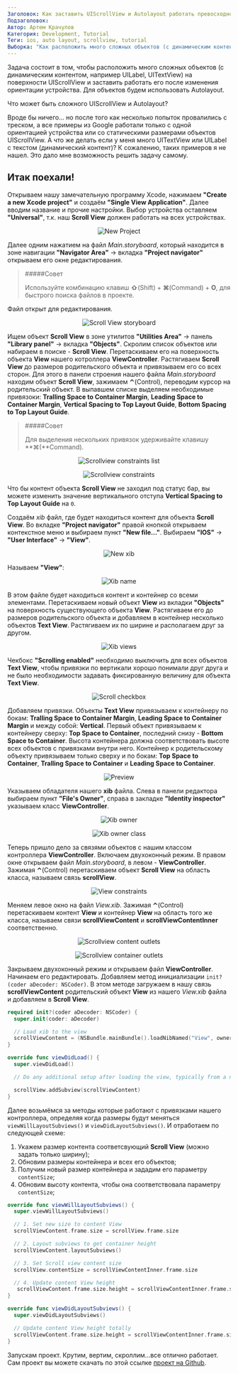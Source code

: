 ```yaml
---
Заголовок: Как заставить UIScrollView и Autolayout работать превосходно.
Подзаголовок:
Автор: Артем Крачулов
Категория: Development, Tutorial
Теги: ios, auto layout, scrollview, tutorial
Выборка: "Как расположить много сложных объектов (с динамическим контентом, например UILabel, UITextView) на поверхности UIScrollView и заставить работать его после изменения ориентации устройства."
---
```


Задача состоит в том, чтобы расположить много сложных объектов (с динамическим контентом, например UILabel, UITextView) на поверхности UIScrollView и заставить работать его после изменения ориентации устройства. Для объектов будем использовать Autolayout.

Что может быть сложного UIScrollView и Autolayout?

Вроде бы ничего... но после того как несколько попыток провалились с треском, а все примеры из Google работали только с одной ориентацией устройства или со статическими размерами объектов UIScrollView. А что же делать если у меня много UITextView или UILabel с текстом (динамический контент)? К сожалению, таких примеров я не нашел. Это дало мне возможность решить задачу самому.

## Итак поехали!

Открываем нашу замечательную программу Xcode, нажимаем **"Create a new Xcode project"** и создаём **"Single View Application"**. Далее вводим название и прочие настройки. Выбор устройства оставляем **"Universal"**, т.к. наш **Scroll View** должен работать на всех устройствах.

<p align="center">
    <img src="http://www.artemkrachulov.com/wp-content/uploads/2015/09/1-new-project.jpg" alt="New Project">
</p>

Далее одним нажатием на файл _Main.storyboard_, который находится в зоне навигации **"Navigator Area"** -> вкладка **"Project navigator"** открываем его окне редактирования.

> #####Совет
>
> Используйте комбинацию клавиш **⇧**(Shift) + **⌘**(Command) + **O**, для быстрого поиска файлов  в проекте.

Файл открыт для редактирования.

<p align="center">
    <img src="http://www.artemkrachulov.com/wp-content/uploads/2015/09/2-scrollview-storyboard.jpg" alt="Scroll View storyboard">
</p>

Ищем объект **Scroll View** в зоне утилитов **"Utilities Area"** -> панель **"Library panel"** -> вкладка **"Objects"**. Скролим список объектов или набираем в поиске - **Scroll View**. Перетаскиваем его на поверхность объекта **View** нашего котроллера **ViewController**. Растягиваем **Scroll View** до размеров родительского объекта и привязываем его со всех сторон. Для этого в панели строения нашего файла _Main.storyboard_ находим объект **Scroll View**, зажимаем **⌃**(Control), переводим курсор на родительский объект. В выпавшем списке выделяем необходимые привязоки: **Tralling Space to Container Margin**, **Leading Space to Container Margin**, **Vertical Spacing to Top Layout Guide**, **Bottom Spacing to Top Layout Guide**.

> #####Совет
>
> Для выделения нескольких привязок удерживайте клавишу **⌘(**Command).

<p align="center">
    <img src="http://www.artemkrachulov.com/wp-content/uploads/2015/09/3-scrollview-constraints.jpg " alt="Scrollview constraints list">
</p>

<p align="center">
    <img src="http://www.artemkrachulov.com/wp-content/uploads/2015/09/4-scrollview-constraints.jpg " alt="Scrollview constraints">
</p>

Что бы контент объекта **Scroll View** не заходил под статус бар, вы можете изменить значение вертикального отступа **Vertical Spacing to Top Layout Guide** на `0`.

Создаём _xib_ файл, где будет находиться контент для объекта **Scroll View**. Во вкладке **"Project navigator"** правой кнопкой открываем контекстное меню и выбираем пункт **"New file..."**. Выбираем **"IOS"** -> **"User Interface"** -> **"View"**.

<p align="center">
    <img src="http://www.artemkrachulov.com/wp-content/uploads/2015/09/5-new-xib.jpg " alt="New xib">
</p>

Называем **"View"**:

<p align="center">
    <img src="http://www.artemkrachulov.com/wp-content/uploads/2015/09/6-xib-name.jpg " alt="Xib name">
</p>

В этом файле будет находиться контент и контейнер со всеми элементами. Перетаскиваем новый объект **View** из вкладки **"Objects"** на поверхность существующего объекта **View**. Растягиваем его до размеров родительского объекта и добавляем в контейнер несколько объектов **Text View**. Растягиваем их по ширине и располагаем друг за другом.

<p align="center">
    <img src="http://www.artemkrachulov.com/wp-content/uploads/2015/09/7-view-xib.jpg " alt="Xib views">
</p>

Чекбокс **"Scrolling enabled"** необходимо выключить для всех объектов **Text View**, чтобы привязки по вертикали хорошо понимали друг друга и не было необходимости задавать фиксированную величину для объекта **Text View**.

<p align="center">
    <img src="http://www.artemkrachulov.com/wp-content/uploads/2015/09/8-text-scroll.jpg " alt="Scroll checkbox">
</p>

Добавляем привязки. Объекты **Text View** привязываем к контейнеру по бокам: **Tralling Space to Container Margin**, **Leading Space to Container Margin** и между собой: **Vertical**. Первый объект привязываем к контейнеру сверху: **Top Space to Container**, последний снизу - **Bottom Space to Container**. Высота контейнера должна соответствовать высоте всех объектов с привязками внутри него. Контейнер к родительскому объекту привязываем только сверху и по бокам: **Top Space to Container**, **Tralling Space to Container** и **Leading Space to Container**.

<p align="center">
    <img src="http://www.artemkrachulov.com/wp-content/uploads/2015/09/9-view-constraints.jpg " alt="Preview">
</p>

Указываем обладателя нашего **xib** файла. Слева в панели редактора выбираем пункт **"File's Owner"**, справа в закладке **"Identity inspector"** указываем класс **ViewController**.

<p align="center">
    <img src="http://www.artemkrachulov.com/wp-content/uploads/2015/09/10-xib-owner.jpg " alt="Xib owner">
</p>

<p align="center">
    <img src="http://www.artemkrachulov.com/wp-content/uploads/2015/09/11-xib-owner.jpg" alt="Xib owner class">
</p>

Теперь пришло дело за связями объектов c нашим классом контроллера **ViewController**. Включаем двухоконный режим. В правом окне открываем файл _Main.storyboard_, в левом - **ViewController**. Зажимая **⌃**(Control) перетаскиваем объект **Scroll View** на область класса, называем связь **scrollView**.

<p align="center">
    <img src="http://www.artemkrachulov.com/wp-content/uploads/2015/09/9-view-constraints.jpg " alt="View constraints">
</p>

Меняем левое окно на файл _View.xib_. Зажимая **⌃**(Control) перетаскиваем контент **View** и контейнер **View** на область того же класса, называем связи **scrollViewContent** и **scrollViewContentInner** соответственно.

<p align="center">
    <img src="http://www.artemkrachulov.com/wp-content/uploads/2015/09/13-scrollviewcontent-outlet.jpg" alt="Scrollview content outlets">
</p>

<p align="center">
    <img src="http://www.artemkrachulov.com/wp-content/uploads/2015/09/14-scrollviewcontentinner-outlet.jpg" alt="Scrollview container outlets">
</p>

Закрываем двухоконный режим и открываем файл **ViewController**. Начинаем его редактировать. Добавляем метод инициализации `init?(coder aDecoder: NSCoder)`. В этом методе загружаем в нашу связь **scrollViewContent** родительский объект **View** из нашего _View.xib_ файла и добавляем в **Scroll View**.

```swift
required init?(coder aDecoder: NSCoder) {
  super.init(coder: aDecoder)

  // Load xib to the view
  scrollViewContent = (NSBundle.mainBundle().loadNibNamed("View", owner: self, options: nil).first) as! UIView
}

override func viewDidLoad() {
  super.viewDidLoad()

  // Do any additional setup after loading the view, typically from a nib.

  scrollView.addSubview(scrollViewContent)
}
```

Далее возьмёмся за методы которые работают с привязками нашего контроллера, определяя когда размеры будут меняться `viewWillLayoutSubviews()` и `viewDidLayoutSubviews()`. И отработаем по следующей схеме:

1. Укажем размер контента соответсвующий **Scroll View** (можно задать только ширину);
2. Обновим размеры контейнера и всех его объектов;
3. Получим новый размер контейнера и зададим его параметру `contentSize`;
4. Обновим высоту контента, чтобы она соответствовала параметру `contentSize`;

```swift
override func viewWillLayoutSubviews() {
  super.viewWillLayoutSubviews()

  // 1. Set new size to content View
  scrollViewContent.frame.size = scrollView.frame.size

  // 2. Layout subviews to get container height
  scrollViewContent.layoutSubviews()

  // 3. Set Scroll view content size
  scrollView.contentSize = scrollViewContentInner.frame.size

  // 4. Update content View height
   scrollViewContent.frame.size.height = scrollViewContentInner.frame.size.height
}

override func viewDidLayoutSubviews() {
  super.viewDidLayoutSubviews()

  // Update content View height totally
  scrollViewContent.frame.size.height = scrollViewContentInner.frame.size.height
}
```

Запускам проект. Крутим, вертим, скроллим...все отлично работает. Сам проект вы можете скачать по этой ссылке [проект на Github](https://github.com/artemkrachulov/ResponsiveScrollView).